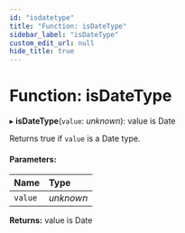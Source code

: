 ```yaml
---
id: "isdatetype"
title: "Function: isDateType"
sidebar_label: "isDateType"
custom_edit_url: null
hide_title: true
---
```


# Function: isDateType

▸ **isDateType**(`value`: *unknown*): value is Date

Returns true if `value` is a Date type.

#### Parameters:

Name | Type |
:------ | :------ |
`value` | *unknown* |

**Returns:** value is Date
